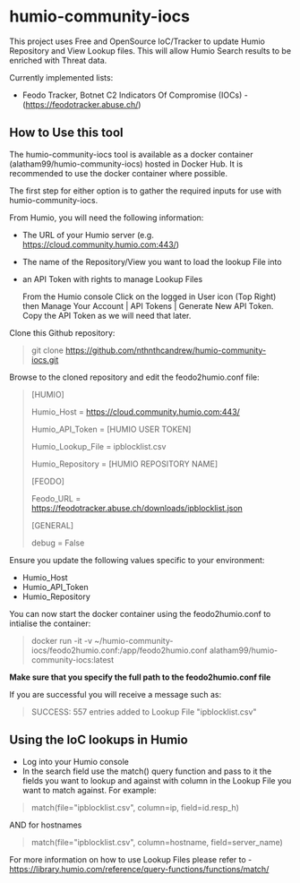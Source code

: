 # humio-community-iocs
This project uses Free and OpenSource IoC/Tracker to update Humio Repository and View Lookup files. This will allow Humio Search results to be enriched with Threat data.

Currently implemented lists:
- Feodo Tracker,  Botnet C2 Indicators Of Compromise (IOCs) - (https://feodotracker.abuse.ch/)

## How to Use this tool
The humio-community-iocs tool is available as a docker container (alatham99/humio-community-iocs) hosted in Docker Hub. It is recommended to use the docker container where possible.

The first step for either option is to gather the required inputs for use with humio-community-iocs.

From Humio, you will need the following information:
- The URL of your Humio server (e.g. https://cloud.community.humio.com:443/)
- The name of the Repository/View you want to load the lookup File into
- an API Token with rights to manage Lookup Files

   From the Humio console Click on the logged in User icon (Top Right) then Manage Your Account | API Tokens | Generate New API Token. Copy the API Token as we will need that later.

Clone this Github repository:
> git clone https://github.com/nthnthcandrew/humio-community-iocs.git

Browse to the cloned repository and edit the feodo2humio.conf file:
>[HUMIO]
>
>Humio_Host = https://cloud.community.humio.com:443/
>
>Humio_API_Token = [HUMIO USER TOKEN]
>
>Humio_Lookup_File = ipblocklist.csv
>
>Humio_Repository = [HUMIO REPOSITORY NAME]
>
>[FEODO]
>
>Feodo_URL = https://feodotracker.abuse.ch/downloads/ipblocklist.json
>
>[GENERAL]
>
>debug = False

Ensure you update the following values specific to your environment:
- Humio_Host
- Humio_API_Token
- Humio_Repository

You can now start the docker container using the feodo2humio.conf to intialise the container:

> docker run -it -v ~/humio-community-iocs/feodo2humio.conf:/app/feodo2humio.conf alatham99/humio-community-iocs:latest

**Make sure that you specify the full path to the feodo2humio.conf file**

If you are successful you will receive a message such as:
>SUCCESS: 557 entries added to Lookup File "ipblocklist.csv"

## Using the IoC lookups in Humio
- Log into your Humio console
- In the search field use the match() query function and pass to it the fields you want to lookup and against with column in the Lookup File you want to match against. For example:
> match(file="ipblocklist.csv", column=ip, field=id.resp_h)

AND for hostnames
> match(file="ipblocklist.csv", column=hostname, field=server_name)

For more information on how to use Lookup Files please refer to - https://library.humio.com/reference/query-functions/functions/match/
